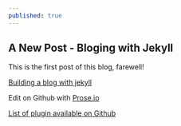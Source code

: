```yaml
---
published: true
---
```

## A New Post - Bloging with Jekyll

This is the first post of this blog, farewell!

[Building a blog with jekyll](https://www.smashingmagazine.com/2014/08/build-blog-jekyll-github-pages/)

Edit on Github with [Prose.io](http://prose.io/)

[List of plugin available on Github](http://www.minddust.com/post/tags-and-categories-on-github-pages/)
